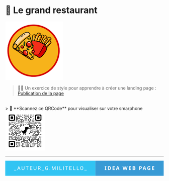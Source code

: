 # 🚀 Le grand restaurant
![cover](./asset/logo.png)

> 🧑‍💻 Un exercice de style pour apprendre à créer une landing page : <a href="https://giusmili.github.io/le_grand_restaurant/" target="_blank">Publication de la page</a>
<br>
> 🧐 **Scannez ce QRCode** pour visualiser sur votre smarphone

<img src="./asset/qrcode_giusmili.github.io.png" width= 25% heigth="50%">


---
<p align="center">
    <img src="./asset/_auteur_g.militello_-idea-web-page.svg" alt="Auteur Militello Giuseppe">
</p>

